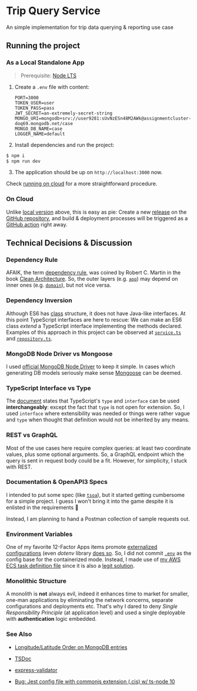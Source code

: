 # Trip Query Service

An simple implementation for trip data querying &amp; reporting use case

## Running the project

### As a Local Standalone App

> Prerequisite: [Node LTS](https://nodejs.org/en/download/)

1. Create a `.env` file with content:

   ```properties
   PORT=3000
   TOKEN_USER=user
   TOKEN_PASS=pass
   JWT_SECRET=an-extremely-secret-string
   MONGO_URI=mongodb+srv://user9281:sUvNzESn48M2AWk@assignmentcluster-doq69.mongodb.net/case
   MONGO_DB_NAME=case
   LOGGER_NAME=default
   ```

2. Install dependencies and run the project:

```sh
$ npm i
$ npm run dev
```

3. The application should be up on `http://localhost:3000` now.

Check [running on cloud](#on-cloud) for a more straightforward procedure.

### On Cloud

Unlike [local version](#as-a-local-standalone-app) above, this is easy as pie: Create a new [release](https://docs.github.com/en/github/administering-a-repository/releasing-projects-on-github/managing-releases-in-a-repository) on the [GitHub repository](https://github.com/vahdet/trip-query-service), and build & deployment processes will be triggered as a [GitHub action](https://github.com/features/actions) right away.

## Technical Decisions & Discussion

### Dependency Rule

AFAIK, the term [dependency rule](https://www.informit.com/articles/article.aspx?p=2832399), was coined by Robert C. Martin in the book [Clean Architecture](https://www.amazon.com/Clean-Architecture-Craftsmans-Software-Structure/dp/0134494164). So, the outer layers (e.g. [`app`](./src/app)) may depend on inner ones (e.g. [`domain`](./src/domain)), but not vice versa.

### Dependency Inversion

Although ES6 has [class](https://developer.mozilla.org/en-US/docs/Web/JavaScript/Reference/Classes) structure, it does not have Java-like interfaces. At this point TypeScript interfaces are here to rescue: We can make an ES6 class _extend_ a TypeScript interface implementing the methods declared. Examples of this approach in this project can be observed at [`service.ts`](./src/app/service.ts) and [`repository.ts`](./src/app/repository.ts).

### MongoDB Node Driver vs Mongoose

I used [official MongoDB Node Driver](https://mongodb.github.io/node-mongodb-native/) to keep it simple. In cases which generating DB models seriously make sense [Mongoose](https://mongoosejs.com/) can be deemed.

### TypeScript Interface vs Type

The [document](https://www.typescriptlang.org/docs/handbook/2/everyday-types.html#differences-between-type-aliases-and-interfaces) states that TypeScript's `type` and `interface` can be used **interchangeably**: except the fact that `type` is not open for extension. So, I used `interface` where extensibility was needed or things were rather vague and `type` when thought that definition would not be inherited by any means.

### REST vs GraphQL

Most of the use cases here require complex queries: at least two coordinate values, plus some optional arguments. So, a GraphQL endpoint which the query is sent in request body could be a fit. However, for simplicity, I stuck with REST.

### Documentation & OpenAPI3 Specs

I intended to put some spec (like [`tsoa`](https://tsoa-community.github.io/docs/)), but it started getting cumbersome for a simple project. I guess I won't bring it into the game despite it is enlisted in the requirements 🤷

Instead, I am planning to hand a Postman collection of sample requests out.

### Environment Variables

One of my favorite 12-Factor Apps items promote [externalized configurations](https://12factor.net/config) (even _dotenv_ library [does so](https://github.com/motdotla/dotenv#should-i-commit-my-env-file). So, I did not commit [`.env`](./.env) as the config base for the containerized mode. Instead, I made use of [my AWS ECS task definition file](./trip-task-definition.json) since it is also a [legit solution](https://docs.aws.amazon.com/AmazonECS/latest/developerguide/taskdef-envfiles.html).

### Monolithic Structure

A monolith is **not** always evil, indeed it enhances time to market for smaller, one-man applications by eliminating the network concerns, separate configurations and deployments etc. That's why I dared to deny _Single Responsibility Principle_ (at application level) and used a single deployable with **authentication** logic embedded.

### See Also

- [Longitude/Latitude Order on MongoDB entries](https://docs.mongodb.com/manual/geospatial-queries/#legacy-coordinate-pairs)

- [TSDoc](https://tsdoc.org/)

- [express-validator](https://express-validator.github.io/docs/)

- [Bug: Jest config file with commonjs extension (.cjs) w/ ts-node 10](https://github.com/facebook/jest/issues/11453#issuecomment-868806653)
